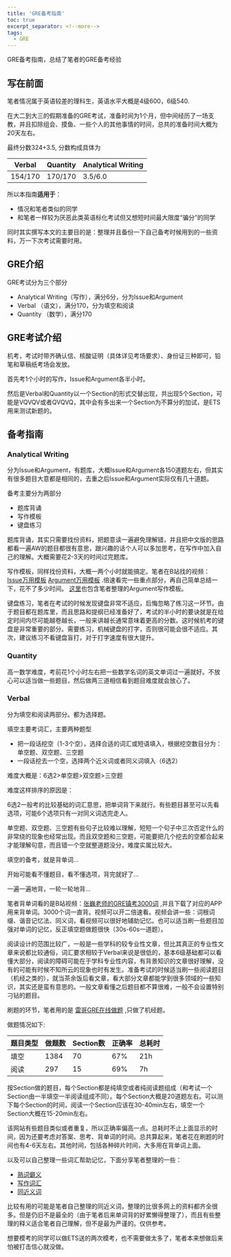 ```yaml
---
title: 'GRE备考指南'
toc: true
excerpt_separator: <!--more-->
tags:
  - GRE
---
```


GRE备考指南，总结了笔者的GRE备考经验

<!--more-->

## 写在前面

笔者情况属于英语较差的理科生，英语水平大概是4级600，6级540.

在大二到大三的假期准备的GRE考试，准备时间为1个月，但中间经历了一场支教，并且扣除组会、摸鱼、一些个人的其他事情的时间，总共的准备时间大概为20天左右。

最终分数324+3.5, 分数构成具体为

| Verbal  | Quantity | Analytical Writing |
| ------- | -------- | ------------------ |
| 154/170 | 170/170  | 3.5/6.0            |



所以本指南**适用于**：

* 情况和笔者类似的同学
* 和笔者一样较为厌恶此类英语标化考试但又想短时间最大限度“骗分”的同学

同时其实撰写本文的主要目的是：整理并且备份一下自己备考时候用到的一些资料，万一下次考试需要时用。



## GRE介绍

GRE考试分为三个部分

* Analytical Writing（写作），满分6分，分为Issue和Argument
* Verbal （语文），满分170，分为填空和阅读
* Quantity （数学），满分170



## GRE考试介绍

机考，考试时带齐确认信、核酸证明（具体详见考场要求）、身份证三种即可，铅笔和草稿纸考场会发放。

首先考1个小时的写作，Issue和Argument各半小时。

然后是Verbal和Quantity以一个Section的形式交替出现，共出现5个Section，可能是VQVQV或者QVQVQ，其中会有多出来一个Section为不算分的加试，是ETS用来测试新题的。



## 备考指南

### Analytical Writing

分为Issue和Argument，有题库，大概Issue和Argument各150道题左右，但其实有很多题目大意都是相同的，去重之后Issue和Argument实际仅有几十道题。

备考主要分为两部分

* 题库背诵
* 写作模板
* 键盘练习



题库背诵，其实只需要找份资料，把题意读一遍避免理解错，并且把中文版的思路都看一遍AW的题目都很有意思，跟兴趣的话个人可以多加思考，在写作中加入自己的理解。大概需要花2-3天的时间过完题库。

写作模板，同样找份资料，大概一两个小时就能搞定。笔者在B站找的视频：[Issue万用模板](https://www.bilibili.com/video/BV1bv411876i?p=12) [Argument万用模板](https://www.bilibili.com/video/BV1bv411876i?p=13) .倍速看完一些重点部分，再自己简单总结一下，花不了多少时间。
[这里](https://truenobility303.github.io/GRE-Writing)也包含笔者整理的Argument写作模板。

键盘练习，笔者在考试的时候发现键盘非常不适应，后悔忽略了练习这一环节。由于题目都在题库里，而且思路和提纲已经准备好了，考试的半小时的要诀就是在给定时间内尽可能越卷越长，一般来讲越长通常意味着更高的分数。这时候机考的键盘是非常重要的部分。需要练习，机械键盘的打字，否则很可能会很不适应。其次，建议练习不看键盘盲打，对于打字速度有很大提升。



### Quantity

高一数学难度，考前花1个小时左右把一些数学名词的英文单词过一遍就好。不放心可以适当做一些题目，然后做两三道相信看到题目难度就会放心了。



### Verbal

分为填空和阅读两部分。都为选择题。

填空主要考词汇，主要两种题型

* 把一段话挖空（1-3个空），选择合适的词汇或短语填入，根据挖空数目分为：单空题、双空题、三空题
* 一段话挖去一个空，选择两个近义词或者同义词填入（6选2）

难度大概是：6选2>单空题>双空题>三空题



难度这样排序的原因是：

6选2一般考的比较基础的词汇意思，把单词背下来就行。有些题目甚至可以先看选项，可能6个选项只有一对同义词选完走人。

单空题、双空题、三空题有些句子比较难以理解，短短一个句子中三次否定什么的非常绕的现象也经常出现。而且双空题和三空题，可能要把几个挖去的空都合起来才能理解句意，而且错一个空就整道题没分，难度实属比较大。

填空的备考，就是背单词...

开始可能看不懂题目，看不懂选项，背完就好了...

一遍一遍地背，一轮一轮地背...



笔者背单词看的是B站视频：[张巍老师的GRE镇考3000词](https://www.bilibili.com/video/BV1554y1Q7Te) ,并且下载了对应的APP用来背单词。3000个词一直背。视频可以开二倍速看。视频会讲一些：词根词缀、谐音记忆法、同义词，看视频可以很好地辅助记忆。也可以适当刷一些题目加强对单词的记忆，反正填空题做题很快（30s-60s一道题）。



阅读设计的范围比较广，一般是一些学科的较专业性文章，但比其真正的专业性文章来说都比较通俗，词汇要求相较于Verbal来说是很低的，基本6级基础都可以看懂大部分，阅读的障碍可能在于学科专业性内容，有背景知识的文章很好理解，没有的可能有时候不知所云的现象也时有发生。准备考试的时候适当刷一些阅读题目（机经之类的），就当茶余饭后看文章，看大部分文章都能学到很多领域的一些知识，其实还是蛮有意思的。一般文章看懂之后题目都不算很难，一般不会设置特别刁钻的题目。



刷题的环节，笔者用的是 [雷哥GRE在线做题](https://gre.viplgw.cn/practice.html) ,只做了机经题。

做题情况如下:

| 题目类型 | 做题数 | Section数 | 正确率 | 总耗时 |
| -------- | -------| --------| ------ | ------ |
| 填空     | 1384 | 70 | 67%    | 21h    |
| 阅读     | 297  | 15 | 69%    | 7h     |

按Section做的题目，每个Section都是纯填空或者纯阅读题组成（和考试一个Section由一半填空一半阅读组成不同）。每个Section大概是20道题左右。可以测下每个Section的时间，阅读一个Section应该在30-40min左右，填空一个Section大概在15-20min左右。

该网站有些题目类似或者重复，所以正确率偏高一点。总耗时不止上面显示的时间，因为还要考虑对答案、思考、背单词的时间。总共算起来，笔者花在刷题的时间也有4-6天左右。其他时间，包括各种碎片时间，大多用在背单词上面。



以及可以自己整理一些词汇帮助记忆，下面分享笔者整理的一些：

* [熟词僻义](https://truenobility303.github.io/GRE-FamiliarWords)
* [写作词汇](https://truenobility303.github.io/GRE-Writing)
* [同近义词](https://truenobility303.github.io/GRE-SynonymWords)

比较有用的可能是笔者自己整理的同近义词，整理的比很多网上的资料都齐全很多。但是仍旧不是最全的（由于笔者后来单词背的好累懒得整理了），而且有些整理的释义适合笔者自己理解，但不是最为严谨的。仅供参考。


想要模考的同学可以做ETS送的两次模考，也不需要做太多了，笔者本来想做后来怕被打击信心就没做。















